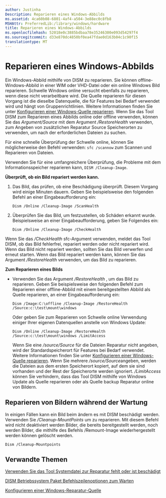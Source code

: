 ```yaml
---
author: Justinha
Description: Reparieren eines Windows-Abbilds
ms.assetid: 4ca60b08-6801-4af4-a504-3e88ec0c8fb8
MSHAttr: PreferredLib:/library/windows/hardware
title: Reparieren eines Windows-Abbilds
ms.openlocfilehash: 52018e0c3885bdbaa78e35246300e093d54297f4
ms.sourcegitcommit: d33e870dc4850bf0ea47fdae0d163b04c1c90f15
translationtype: MT
---
```

# <a name="repair-a-windows-image"></a>Reparieren eines Windows-Abbilds


Ein Windows-Abbild mithilfe von DISM zu reparieren. Sie können offline-Windows-Abbild in einer WIM oder VHD-Datei oder ein online Windows Bild reparieren. Schwelle Windows online versucht ebenfalls zu reparieren, wenn diese nicht verarbeitbare wird. Die Quelle reparieren für diesen Vorgang ist die dieselbe Datenquelle, die für Features bei Bedarf verwendet wird und hängt von Gruppenrichtlinien. Weitere Informationen finden Sie unter [Konfigurieren einer Windows-Quelle reparieren](configure-a-windows-repair-source.md). Wenn Sie das Tool DISM zum Reparieren eines Abbilds online oder offline verwenden, können Sie das *Argument/Source* mit dem Argument */RestoreHealth* verwenden, zum Angeben von zusätzlichen Reparatur Source Speicherorten zu verwenden, um nach der erforderlichen Dateien zu suchen.

Für eine schnelle Überprüfung der Schwelle online, können Sie möglicherweise den Befehl verwenden: `sfc /scannow` zum Scannen und Reparieren von Dateien.

Verwenden Sie für eine umfangreichere Überprüfung, die Probleme mit dem Informationsspeicher reparieren kann, `DISM /Cleanup-Image`.

**Überprüft, ob ein Bild repariert werden kann.**

1.  Das Bild, das prüfen, ob eine Beschädigung überprüft. Diesem Vorgang wird einige Minuten dauern. Geben Sie beispielsweise den folgenden Befehl an einer Eingabeaufforderung ein:

    ``` syntax
    Dism /Online /Cleanup-Image /ScanHealth
    ```

2.  Überprüfen Sie das Bild, um festzustellen, ob Schäden erkannt wurde. Beispielsweise an einer Eingabeaufforderung, geben Sie Folgendes ein:

    ``` syntax
    Dism /Online /Cleanup-Image /CheckHealth
    ```

Wenn Sie das */CheckHealth* sfc-Argument verwenden, meldet das Tool DISM, ob das Bild fehlerfrei, repariert werden oder nicht repariert wird. Wenn das Bild nicht repariert werden, sollten Sie das Bild verwerfen und erneut starten. Wenn das Bild repariert werden kann, können Sie das Argument */RestoreHealth* verwenden, um das Bild zu reparieren.

**Zum Reparieren eines Bilds**

-   Verwenden Sie das Argument */RestoreHealth* , um das Bild zu reparieren. Geben Sie beispielsweise den folgenden Befehl zum Reparieren einer offline-Abbild mit einem bereitgestellten Abbild als Quelle reparieren, an einer Eingabeaufforderung ein:

    ``` syntax
    Dism /Image:C:\offline /Cleanup-Image /RestoreHealth /Source:c:\test\mount\windows
    ```

    Oder geben Sie zum Reparieren von Schwelle online Verwendung einiger Ihrer eigenen Datenquellen anstelle von Windows Update:

    ``` syntax
    Dism /Online /Cleanup-Image /RestoreHealth /Source:c:\test\mount\windows /LimitAccess
    ```

    Wenn Sie eine */source/Source* für die Dateien Reparatur nicht angeben, wird der Standardspeicherort für Features bei Bedarf verwendet. Weitere Informationen finden Sie unter [Konfigurieren einer Windows-Quelle reparieren](configure-a-windows-repair-source.md). Wenn Sie mehrere */source/Source*angeben, werden die Dateien aus dem ersten Speicherort kopiert, auf dem sie sind vorhanden und der Rest der Speicherorte werden ignoriert. */LimitAccess* können Sie verhindern, dass das Tool DISM mithilfe von Windows Update als Quelle reparieren oder als Quelle backup Reparatur online von Bildern.

## <a name="span-idrepairingimagesduringservicingspanspan-idrepairingimagesduringservicingspanspan-idrepairingimagesduringservicingspanrepairing-images-during-servicing"></a><span id="Repairing_images_during_servicing"></span><span id="repairing_images_during_servicing"></span><span id="REPAIRING_IMAGES_DURING_SERVICING"></span>Reparieren von Bildern während der Wartung


In einigen Fällen kann ein Bild beim ändern es mit DISM beschädigt werden. Verwenden Sie */Cleanup-MountPoints* um zu reparieren. Mit diesem Befehl wird nicht deaktiviert werden Bilder, die bereits bereitgestellt werden, noch werden Bilder, die mithilfe des Befehls /Remount-Image wiederhergestellt werden können gelöscht werden.

``` syntax
Dism /Cleanup-Mountpoints
```

## <a name="span-idrelatedtopicsspanrelated-topics"></a><span id="related_topics"></span>Verwandte Themen


[Verwenden Sie das Tool Systemdatei zur Reparatur fehlt oder ist beschädigt](http://go.microsoft.com/fwlink/p/?LinkId=717888)

[DISM Betriebssystem Paket Befehlszeilenoptionen zum Warten](dism-operating-system-package-servicing-command-line-options.md)

[Konfigurieren einer Windows-Reparatur-Quelle](configure-a-windows-repair-source.md)

 

 






